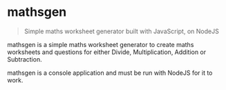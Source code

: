 # mathsgen
> Simple maths worksheet generator built with JavaScript, on NodeJS

mathsgen is a simple maths worksheet generator to create maths worksheets and questions for either Divide, Multiplication, Addition or Subtraction.

mathsgen is a console application and must be run with NodeJS for it to work.
